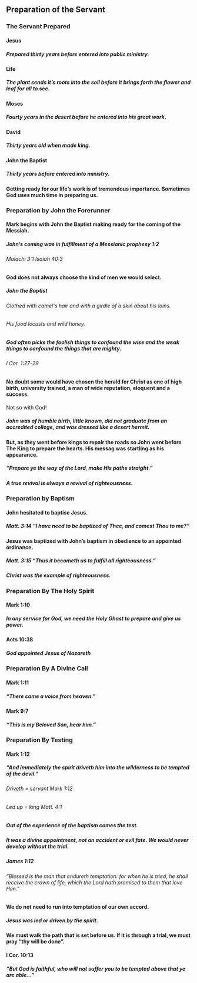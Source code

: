 ## Preparation of the Servant

### The Servant Prepared

#### Jesus

##### Prepared thirty years before entered into public ministry.

#### Life

##### The plant sends it’s roots into the soil before it brings forth the flower and leaf for all to see.

#### Moses

##### Fourty years in the desert before he entered into his great work.

#### David

##### Thirty years old when made king.

#### John the Baptist

##### Thirty years before entered into ministry.

#### Getting ready for our life’s work is of tremendous importance. Sometimes God uses much time in preparing us.

### Preparation by John the Forerunner

#### Mark begins with John the Baptist making ready for the coming of the Messiah.

#####  John’s coming was in fulfillment of a Messianic prophesy 1:2

###### Malachi 3:1   Isaiah 40:3

#### God does not always choose the kind of men we would select.

##### John the Baptist

###### Clothed with camel's hair and with a girdle of a skin about his loins.

###### His food locusts and wild honey.

##### God often picks the foolish things to confound the wise and the weak things to confound the things that are mighty.

###### I Cor. 1:27-29

#### No doubt some would have chosen the herald for Christ as one of high birth, university trained, a man of wide reputation, eloquent and a success.

Not so with God!

##### John was of humble birth, little known, did not graduate from an accredited college, and was dressed like a desert hermit.

#### But, as they went before kings to repair the roads so John went before The King to prepare the hearts. His messag was startling as his appearance.

##### “Prepare ye the way of the Lord, make His paths straight.”

##### A true revival is always a revival of righteousness.

### Preparation by Baptism

#### John hesitated to baptise Jesus.

##### Matt. 3:14  “I have need to be baptized of Thee, and comest Thou to me?”

#### Jesus was baptized with John’s baptism in obedience to an appointed ordinance.

##### Matt. 3:15  “Thus it becometh us to fulfill all righteousness.”

##### Christ was the example of righteousness.

### Preparation By The Holy Spirit

#### Mark 1:10

##### In any service for God, we need the Holy Ghost to prepare and give us power.

#### Acts 10:38

##### God appointed Jesus of Nazareth

### Preparation By A Divine Call

#### Mark 1:11

##### “There came a voice from heaven.”

#### Mark 9:7

##### “This is my Beloved Son, hear him.”

### Preparation By Testing

#### Mark 1:12

##### “And immediately the spirit driveth him into the wilderness to be tempted of the devil.”

###### Driveth = servant Mark 1:12

###### Led up = king Matt. 4:1

##### Out of the experience of the baptism comes the test.

##### It was a divine appointment, not an accident or evil fate. We would never develop without the trial.

##### James 1:12

###### “Blessed is the man that endureth temptation: for when he is tried, he shall receive the crown of life, which the Lord hath promised to them that love Him.”

#### We do not need to run into temptation of our own accord.  

##### Jesus was led or driven by the spirit.

#### We must walk the path that is set before us.  If it is through a trial, we must pray “thy will be done”.

#### I Cor. 10:13

##### “But God is faithful, who will not suffer you to be tempted above that ye are able...”
